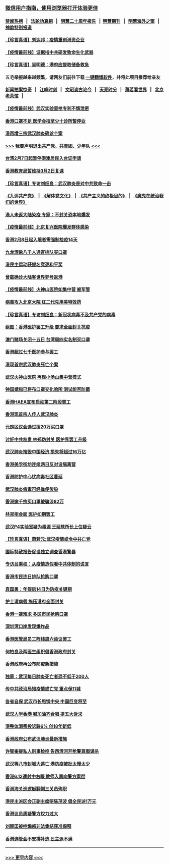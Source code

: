 ### [微信用户指南，使用浏览器打开体验更佳](https://github.com/gfw-breaker/banned-news1/blob/master/indexes/wechat-guide.md?t=0)
#### [禁闻热榜](热点新闻.md?t=0)  &nbsp;&nbsp;|&nbsp;&nbsp; [法轮功真相](https://github.com/gfw-breaker/truth/blob/master/README.md?t=0) &nbsp;&nbsp;|&nbsp;&nbsp; [明慧二十周年报告](https://github.com/gfw-breaker/mh-reports/blob/master/README.md?t=0) &nbsp;&nbsp;|&nbsp;&nbsp;[明慧期刊](https://github.com/gfw-breaker/mh-qikan) &nbsp;&nbsp;|&nbsp;&nbsp; [明慧海外之窗](https://github.com/gfw-breaker/mh-news/blob/master/README.md?t=0) &nbsp;&nbsp;|&nbsp;&nbsp; [神韵特别报道](https://github.com/gfw-breaker/mh-news/blob/master/shenyun.md?t=0)
#### [【珍言真语】刘达邦：疫情重创港资企业](../pages/nsc415/n11854274.md?t=02100811) 
#### [【疫情最前线】证据指中共研发致命生化武器](../pages/nsc415/n11853087.md?t=02100811) 
#### [【珍言真语】吴明德：港府应提取储备救急](../pages/nsc415/n11852734.md?t=02100811) 
#### 五毛举报越来越频繁，请网友们前往下载 [一键翻墙软件](https://github.com/gfw-breaker/ssr-accounts)，并将此项目推荐给亲友
#### [新闻拍案惊奇](https://github.com/gfw-breaker/banned-news1/blob/master/pages/link4.md) &nbsp;&nbsp;|&nbsp;&nbsp; [江峰时刻](https://github.com/gfw-breaker/banned-news1/blob/master/pages/link4.md) &nbsp;&nbsp;|&nbsp;&nbsp; [文昭谈古论今](https://github.com/gfw-breaker/banned-news1/blob/master/pages/link4.md) &nbsp;&nbsp;|&nbsp;&nbsp; [天亮时分](https://github.com/gfw-breaker/banned-news1/blob/master/pages/link4.md) &nbsp;&nbsp;|&nbsp;&nbsp; [萧茗看世界](https://github.com/gfw-breaker/banned-news1/blob/master/pages/link4.md) &nbsp;&nbsp;|&nbsp;&nbsp; [北京老茶馆](https://github.com/gfw-breaker/banned-news1/blob/master/pages/link4.md) &nbsp;&nbsp;|&nbsp;&nbsp; 
#### [【疫情最前线】武汉实验室抢专利不慎泄密](../pages/nsc415/n11850310.md?t=02100811) 
#### [香港口罩不足 医学会指至少十诊所暂停业](../pages/nsc415/n11850301.md?t=02100811) 
#### [港再增三宗武汉肺炎确诊个案](../pages/nsc415/n11850328.md?t=02100811) 
#### [>>> 我要声明退出共产党、共青团、少年队 <<<](https://github.com/begood0513/goodnews/blob/master/quit/letter.md) 
#### [台湾2月7日起暂停港澳居民入台证申请](../pages/nsc415/n11850304.md?t=02100811) 
#### [香港教育局暂维持3月2日复课](../pages/nsc415/n11850260.md?t=02100811) 
#### [【珍言真语】专访刘细良：武汉肺炎是对中共致命一击](../pages/nsc415/n11849934.md?t=02100811) 
#### [《九评共产党》](https://github.com/begood0513/9ping.md/blob/master/README.md) &nbsp;|&nbsp; [《解体党文化》](../../../../jtdwh.md/blob/master/README.md)  &nbsp;|&nbsp; [《共产主义的终极目的》](../../../../gczydzjmd.md/blob/master/README.md) &nbsp;|&nbsp; [《魔鬼在统治我们的世界》](../../../../mgztzwmdsj.md/blob/master/README.md) 
#### [港人未返大陆染疫 专家：不封关恐本地爆发](../pages/nsc415/n11848021.md?t=02100811) 
#### [【疫情最前线】北京复兴医院爆发群体感染](../pages/nsc415/n11847626.md?t=02100811) 
#### [香港2月8日起入境者需强制检疫14天](../pages/nsc415/n11847658.md?t=02100811) 
#### [九龙湾逾八千人通宵排队买口罩](../pages/nsc415/n11847647.md?t=02100811) 
#### [港民主运动获提名竞逐和平奖](../pages/nsc415/n11847633.md?t=02100811) 
#### [曾载确诊大陆客世界梦号返港](../pages/nsc415/n11847608.md?t=02100811) 
#### [【疫情最前线】火神山医院如集中营 被军管](../pages/nsc415/n11847524.md?t=02100811) 
#### [病毒攻入北京大院 红二代先用美特效药](../pages/nsc415/n11847427.md?t=02100811) 
#### [【珍言真语】专访刘细良：新冠状病毒不及共产党的病毒](../pages/nsc415/n11847164.md?t=02100811) 
#### [组图：香港医护罢工升级 要求全面封关抗疫](../pages/nsc415/n11844107.md?t=02100811) 
#### [澳门赌场关闭十五日 台湾周四实名制买口罩](../pages/nsc415/n11845083.md?t=02100811) 
#### [香港超过七千医护参与罢工](../pages/nsc415/n11845051.md?t=02100811) 
#### [港现首宗武汉肺炎死亡个案](../pages/nsc415/n11844998.md?t=02100811) 
#### [武汉火神山医院 再现小汤山集中营模式](../pages/nsc415/n11844763.md?t=02100811) 
#### [钟国斌指已将布口罩交化验所 测试能否防菌](../pages/nsc415/n11842783.md?t=02100811) 
#### [香港HAEA宣布启动第二阶段罢工](../pages/nsc415/n11842723.md?t=02100811) 
#### [香港现首宗人传人武汉肺炎](../pages/nsc415/n11842766.md?t=02100811) 
#### [元朗区议会通过拨20万买口罩](../pages/nsc415/n11842754.md?t=02100811) 
#### [讨好中共权贵 林郑伪封关 医护界罢工升级](../pages/nsc415/n11842359.md?t=02100811) 
#### [武汉肺炎摧毁中国经济 损失将超过16万亿](../pages/nsc415/n11839723.md?t=02100811) 
#### [香港美孚街坊连续两日反对设隔离营](../pages/nsc415/n11839962.md?t=02100811) 
#### [香港防护中心忧病毒社区蔓延](../pages/nsc415/n11839933.md?t=02100811) 
#### [武汉肺炎病毒可经粪便传染](../pages/nsc415/n11839939.md?t=02100811) 
#### [香港逾千宗买口罩被骗涉82万](../pages/nsc415/n11839914.md?t=02100811) 
#### [林郑拒会面 医护如期罢工](../pages/nsc415/n11839892.md?t=02100811) 
#### [武汉P4实验室疑为毒源 王延轶所长上位疑云](../pages/nsc415/n11835543.md?t=02100811) 
#### [【珍言真语】萧若元:武汉疫情或令中共亡党](../pages/nsc415/n11829394.md?t=02100811) 
#### [国际特赦报告促设独立调查香港警暴](../pages/nsc415/n11833845.md?t=02100811) 
#### [专访吕秉权：从疫情造假看中共体制的谎言](../pages/nsc415/n11833813.md?t=02100811) 
#### [香港市民连日排队抢购口罩](../pages/nsc415/n11833794.md?t=02100811) 
#### [袁国勇：年假后14日为防疫关键期](../pages/nsc415/n11831088.md?t=02100811) 
#### [护士请病假 施压港府全面封关](../pages/nsc415/n11831030.md?t=02100811) 
#### [香港一罩难求 多区市民抢购口罩](../pages/nsc415/n11831002.md?t=02100811) 
#### [深圳湾口岸发现爆炸品](../pages/nsc415/n11828802.md?t=02100811) 
#### [香港医管局员工阵线周六动议罢工](../pages/nsc415/n11828762.md?t=02100811) 
#### [何柏良及两医生组织倡香港政府封关](../pages/nsc415/n11828749.md?t=02100811) 
#### [香港政府再公布防疫新措施](../pages/nsc415/n11828716.md?t=02100811) 
#### [独家：武汉每日肺炎死亡者恐不低于200人](../pages/nsc415/n11828240.md?t=02100811) 
#### [传中共政治局知疫情或亡党 重点保11城](../pages/nsc415/n11828145.md?t=02100811) 
#### [各省自保 武汉市长甩锅中央 中国巨变将至](../pages/nsc415/n11828021.md?t=02100811) 
#### [武汉人学香港 喊加油齐合唱 提五大诉求](../pages/nsc415/n11827046.md?t=02100811) 
#### [港整体消费投诉跌6% 创18年新低](../pages/nsc415/n11817280.md?t=02100811) 
#### [香港政府公布武汉肺炎最新措施](../pages/nsc415/n11817152.md?t=02100811) 
#### [许智峯提私人刑事检控 告西湾河开枪警意图谋杀](../pages/nsc415/n11817132.md?t=02100811) 
#### [武汉等八市封城大逃亡 港防疫被批太慢太少](../pages/nsc415/n11817058.md?t=02100811) 
#### [香港6.12遭射中右眼 教师入禀向警方索偿](../pages/nsc415/n11814678.md?t=02100811) 
#### [香港海关巡逻艇翻侧三关员殉职](../pages/nsc415/n11814604.md?t=02100811) 
#### [港民主派区会正副主席晤陈茂波 倡全民派1万元](../pages/nsc415/n11814582.md?t=02100811) 
#### [香港议员质疑警方权力过大](../pages/nsc415/n11814560.md?t=02100811) 
#### [刘颕匡被控煽惑非法集结获准保释](../pages/nsc415/n11811727.md?t=02100811) 
#### [香港选管会不安排补选 民主派不满](../pages/nsc415/n11811691.md?t=02100811) 

----
#### [ >>> 更早内容 <<< ](../indexes/nsc415-earlier.md)
